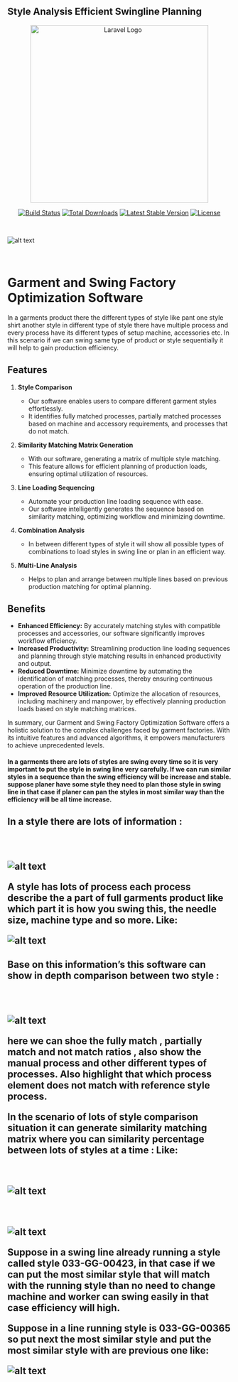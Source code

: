 
## Style Analysis Efficient Swingline Planning


<p align="center"><a href="https://laravel.com" target="_blank"><img src="https://raw.githubusercontent.com/laravel/art/master/logo-lockup/5%20SVG/2%20CMYK/1%20Full%20Color/laravel-logolockup-cmyk-red.svg" width="400" alt="Laravel Logo"></a></p>

<p align="center">
<a href="https://github.com/laravel/framework/actions"><img src="https://github.com/laravel/framework/workflows/tests/badge.svg" alt="Build Status"></a>
<a href="https://packagist.org/packages/laravel/framework"><img src="https://img.shields.io/packagist/dt/laravel/framework" alt="Total Downloads"></a>
<a href="https://packagist.org/packages/laravel/framework"><img src="https://img.shields.io/packagist/v/laravel/framework" alt="Latest Stable Version"></a>
<a href="https://packagist.org/packages/laravel/framework"><img src="https://img.shields.io/packagist/l/laravel/framework" alt="License"></a>
</p>

<br>

![alt text](./readmeimg/image.png)

<br>

# Garment and Swing Factory Optimization Software

In a garments product there the different types of style like pant one style shirt another style in different type of style there have multiple process and every process have its different types of setup machine, accessories etc.
In this scenario if we can swing same type of product or style sequentially it will help to gain production efficiency.

## Features

1. **Style Comparison**
   - Our software enables users to compare different garment styles effortlessly.
   - It identifies fully matched processes, partially matched processes based on machine and accessory requirements, and processes that do not match.

2. **Similarity Matching Matrix Generation**
   - With our software, generating a matrix of multiple style matching.
   - This feature allows for efficient planning of production loads, ensuring optimal utilization of resources.

3. **Line Loading Sequencing**
   - Automate your production line loading sequence with ease.
   - Our software intelligently generates the sequence based on similarity matching, optimizing workflow and minimizing downtime.

4. **Combination Analysis**
   - In between different types of style it will show all possible types of combinations to load styles in swing line or plan in an efficient way.

5. **Multi-Line Analysis**
   - Helps to plan and arrange between multiple lines based on previous production matching for optimal planning.

## Benefits

- **Enhanced Efficiency:** By accurately matching styles with compatible processes and accessories, our software significantly improves workflow efficiency.
- **Increased Productivity:** Streamlining production line loading sequences and planning through style matching results in enhanced productivity and output.
- **Reduced Downtime:** Minimize downtime by automating the identification of matching processes, thereby ensuring continuous operation of the production line.
- **Improved Resource Utilization:** Optimize the allocation of resources, including machinery and manpower, by effectively planning production loads based on style matching matrices.

In summary, our Garment and Swing Factory Optimization Software offers a holistic solution to the complex challenges faced by garment factories. With its intuitive features and advanced algorithms, it empowers manufacturers to achieve unprecedented levels.

<h4>
In a garments there are lots of styles are swing every time so it is very important to put the style in swing line very carefully. If we can run similar styles in a sequence than the swing efficiency will be increase and stable.
suppose planer have some style they need to plan those style in swing line in that case if planer can pan the styles in most similar way than the efficiency will be all time increase.
</h4>

<h2>In a style there are lots of information :<h2>
<br>

![alt text](./readmeimg/img2.png)

A style has lots of  process each process describe the a part of full garments product like which part it is how you swing this, the needle size, machine type and so more. Like:
<br>

![alt text](./readmeimg/image3.png)

<h2>Base on this  information’s  this software can show in depth comparison between two style :<h2>
<br>

![alt text](./readmeimg/image4.png)

<p>here we can shoe the fully match , partially match and not match ratios , also show the manual process and other different types of processes. Also highlight that which process element does not match with reference style process.</p>

<p> In the scenario of lots of style comparison situation it can generate similarity matching matrix where you can similarity percentage between lots of styles at a time : Like: </p>
<br>

![alt text](./readmeimg/image5.png)

<br>

![alt text](./readmeimg/image6.png)

Suppose in a swing line already running a style called style 033-GG-00423, in that case if we can put the most similar style that will match with the running style than no need to change machine and worker can swing easily in that case efficiency will high.

<b>Suppose in a line running style is 033-GG-00365 so put next the most similar style and put the most similar style with are previous one like:</b>
<br>

![alt text](./readmeimg/image7.png)
